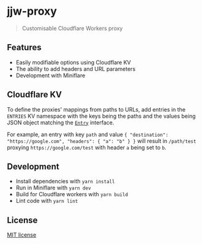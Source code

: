 # jjw-proxy

> Customisable Cloudflare Workers proxy

## Features

- Easily modifiable options using Cloudflare KV
- The ability to add headers and URL parameters
- Development with Miniflare

## Cloudflare KV

To define the proxies' mappings from paths to URLs, add entries in the `ENTRIES` KV namespace with the keys being the paths and the values being JSON object matching the [`Entry`](./utils.ts) interface.

For example, an entry with key `path` and value `{ "destination": "https://google.com", "headers": { "a": "b" } }` will result in `/path/test` proxying `https://google.com/test` with header `a` being set to `b`.

## Development

- Install dependencies with `yarn install`
- Run in Miniflare with `yarn dev`
- Build for Cloudflare workers with `yarn build`
- Lint code with `yarn lint`

## License

[MIT license](https://choosealicense.com/licenses/mit/)
